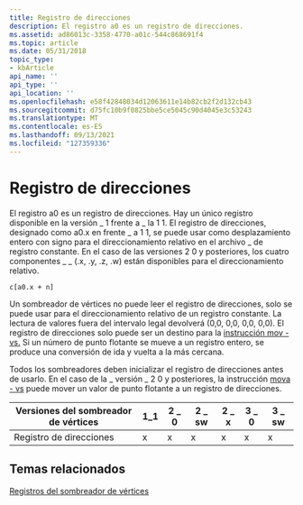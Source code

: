 ```yaml
---
title: Registro de direcciones
description: El registro a0 es un registro de direcciones.
ms.assetid: ad86013c-3358-4770-a01c-544c868691f4
ms.topic: article
ms.date: 05/31/2018
topic_type:
- kbArticle
api_name: ''
api_type: ''
api_location: ''
ms.openlocfilehash: e58f42848034d12063611e14b82cb2f2d132cb43
ms.sourcegitcommit: d75fc10b9f0825bbe5ce5045c90d4045e3c53243
ms.translationtype: MT
ms.contentlocale: es-ES
ms.lasthandoff: 09/13/2021
ms.locfileid: "127359336"
---
```

# <a name="address-register"></a>Registro de direcciones

El registro a0 es un registro de direcciones. Hay un único registro disponible en la versión \_ 1 frente a \_ la 1 1. El registro de direcciones, designado como a0.x en frente \_ a 1 1, se puede usar como desplazamiento entero con signo para el direccionamiento relativo en el archivo \_ de registro constante. En el caso de las versiones 2 0 y posteriores, los cuatro componentes \_ \_ (.x, .y, .z, .w) están disponibles para el direccionamiento relativo.


```
c[a0.x + n]
```



Un sombreador de vértices no puede leer el registro de direcciones, solo se puede usar para el direccionamiento relativo de un registro constante. La lectura de valores fuera del intervalo legal devolverá (0,0, 0,0, 0,0, 0,0). El registro de direcciones solo puede ser un destino para la [instrucción mov - vs.](mov---vs.md) Si un número de punto flotante se mueve a un registro entero, se produce una conversión de ida y vuelta a la más cercana.

Todos los sombreadores deben inicializar el registro de direcciones antes de usarlo. En el caso de la \_ versión \_ 2 0 y posteriores, la instrucción [mova - vs](mova---vs.md) puede mover un valor de punto flotante a un registro de direcciones.



| Versiones del sombreador de vértices | 1\_1 | 2 \_ 0 | 2 \_ sw | 2 \_ x | 3 \_ 0 | 3 \_ sw |
|------------------------|------|------|-------|------|------|-------|
| Registro de direcciones       | x    | x    | x     | x    | x    | x     |



 

## <a name="related-topics"></a>Temas relacionados

<dl> <dt>

[Registros del sombreador de vértices](dx9-graphics-reference-asm-vs-registers.md)
</dt> </dl>

 

 




